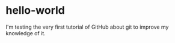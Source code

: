 # hello-world

I'm testing the very first tutorial of GitHub about git to improve my knowledge of it.
